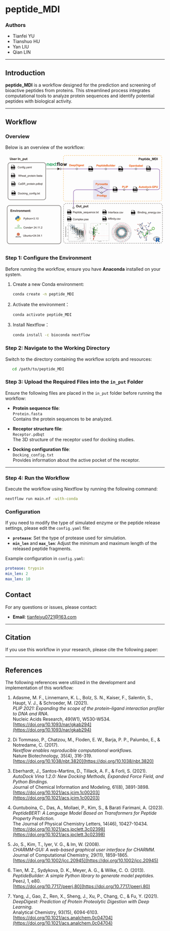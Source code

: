 # peptide_MDI

### Authors
- Tianfei YU  
- Tianshuo HU  
- Yan LIU  
- Qian LIN  

---

## Introduction
**peptide_MDI** is a workflow designed for the prediction and screening of bioactive peptides from proteins. This streamlined process integrates computational tools to analyze protein sequences and identify potential peptides with biological activity.

---

## Workflow
### Overview
Below is an overview of the workflow:

![Workflow Diagram](images/peptide_MDI.png)

### Step 1: Configure the Environment
Before running the workflow, ensure you have **Anaconda** installed on your system.

1. Create a new Conda environment:
   ```bash
   conda create -n peptide_MDI

2. Activate the environment：
   ```bash
   conda activate peptide_MDI
   
3. Install Nextflow：
   ```bash
   conda install -c bioconda nextflow

### Step 2: Navigate to the Working Directory
Switch to the directory containing the workflow scripts and resources:
```bash
   cd /path/to/peptide_MDI
```

### Step 3: Upload the Required Files into the `in_put` Folder
Ensure the following files are placed in the `in_put` folder before running the workflow:

- **Protein sequence file**:  
  `Protein.fasta`  
  Contains the protein sequences to be analyzed.

- **Receptor structure file**:  
  `Receptor.pdbqt`  
  The 3D structure of the receptor used for docking studies.

- **Docking configuration file**:  
  `Docking_config.txt`  
  Provides information about the active pocket of the receptor.


---

### Step 4: Run the Workflow
Execute the workflow using Nextflow by running the following command:
```bash
nextflow run main.nf -with-conda
```

### Configuration
If you need to modify the type of simulated enzyme or the peptide release settings, please edit the `config.yaml` file:

- **`protease`**: Set the type of protease used for simulation.  
- **`min_len`** and **`max_len`**: Adjust the minimum and maximum length of the released peptide fragments.

Example configuration in `config.yaml`:
```yaml
protease: trypsin
min_len: 2
max_len: 10
```

## Contact
For any questions or issues, please contact:
- **Email**: tianfeiyu0721@163.com

---

## Citation
If you use this workflow in your research, please cite the following paper:

---

## References
The following references were utilized in the development and implementation of this workflow:

1. Adasme, M. F., Linnemann, K. L., Bolz, S. N., Kaiser, F., Salentin, S., Haupt, V. J., & Schroeder, M. (2021).  
   *PLIP 2021: Expanding the scope of the protein–ligand interaction profiler to DNA and RNA.*  
   Nucleic Acids Research, 49(W1), W530-W534.  
   [https://doi.org/10.1093/nar/gkab294](https://doi.org/10.1093/nar/gkab294)

2. Di Tommaso, P., Chatzou, M., Floden, E. W., Barja, P. P., Palumbo, E., & Notredame, C. (2017).  
   *Nextflow enables reproducible computational workflows.*  
   Nature Biotechnology, 35(4), 316-319.  
   [https://doi.org/10.1038/nbt.3820](https://doi.org/10.1038/nbt.3820)

3. Eberhardt, J., Santos-Martins, D., Tillack, A. F., & Forli, S. (2021).  
   *AutoDock Vina 1.2.0: New Docking Methods, Expanded Force Field, and Python Bindings.*  
   Journal of Chemical Information and Modeling, 61(8), 3891-3898.  
   [https://doi.org/10.1021/acs.jcim.1c00203](https://doi.org/10.1021/acs.jcim.1c00203)

4. Guntuboina, C., Das, A., Mollaei, P., Kim, S., & Barati Farimani, A. (2023).  
   *PeptideBERT: A Language Model Based on Transformers for Peptide Property Prediction.*  
   The Journal of Physical Chemistry Letters, 14(46), 10427-10434.  
   [https://doi.org/10.1021/acs.jpclett.3c02398](https://doi.org/10.1021/acs.jpclett.3c02398)

5. Jo, S., Kim, T., Iyer, V. G., & Im, W. (2008).  
   *CHARMM-GUI: A web-based graphical user interface for CHARMM.*  
   Journal of Computational Chemistry, 29(11), 1859-1865.  
   [https://doi.org/10.1002/jcc.20945](https://doi.org/10.1002/jcc.20945)

6. Tien, M. Z., Sydykova, D. K., Meyer, A. G., & Wilke, C. O. (2013).  
   *PeptideBuilder: A simple Python library to generate model peptides.*  
   PeerJ, 1, e80.  
   [https://doi.org/10.7717/peerj.80](https://doi.org/10.7717/peerj.80)

7. Yang, J., Gao, Z., Ren, X., Sheng, J., Xu, P., Chang, C., & Fu, Y. (2021).  
   *DeepDigest: Prediction of Protein Proteolytic Digestion with Deep Learning.*  
   Analytical Chemistry, 93(15), 6094-6103.  
   [https://doi.org/10.1021/acs.analchem.0c04704](https://doi.org/10.1021/acs.analchem.0c04704)



